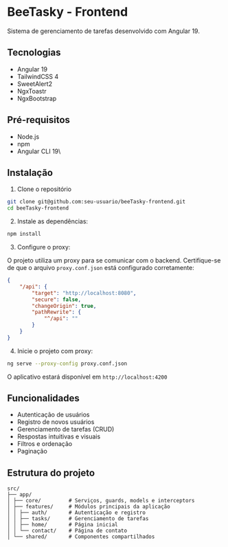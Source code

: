 # BeeTasky - Frontend

Sistema de gerenciamento de tarefas desenvolvido com Angular 19.

## Tecnologias

- Angular 19
- TailwindCSS 4
- SweetAlert2
- NgxToastr
- NgxBootstrap

## Pré-requisitos

- Node.js
- npm
- Angular CLI 19\

## Instalação
1. Clone o repositório

```bash
git clone git@github.com:seu-usuario/beeTasky-frontend.git
cd beeTasky-frontend
```

2. Instale as dependências:

```bash
npm install
```
3. Configure o proxy:

O projeto utiliza um proxy para se comunicar com o backend. Certifique-se de que o arquivo `proxy.conf.json` está configurado corretamente:

```json
{
    "/api": {
        "target": "http://localhost:8080",
        "secure": false,
        "changeOrigin": true,
        "pathRewrite": {
            "^/api": ""
        }
    }
}
```

4. Inicie o projeto com proxy:

```bash
ng serve --proxy-config proxy.conf.json
```

O aplicativo estará disponível em `http://localhost:4200`

## Funcionalidades

- Autenticação de usuários
- Registro de novos usuários
- Gerenciamento de tarefas (CRUD)
- Respostas intuitivas e visuais
- Filtros e ordenação
- Paginação

## Estrutura do projeto

```
src/
├── app/
│ ├── core/         # Serviços, guards, models e interceptors
│ ├── features/     # Módulos principais da aplicação
│ │ ├── auth/       # Autenticação e registro
│ │ ├── tasks/      # Gerenciamento de tarefas
│ │ ├── home/       # Página inicial
│ │ └── contact/    # Página de contato
│ └── shared/       # Componentes compartilhados
```

